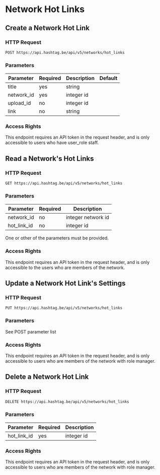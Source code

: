 # Network Hot Links

## Create a Network Hot Link

### HTTP Request

`POST https://api.hashtag.be/api/v5/networks/hot_links`

### Parameters

Parameter | Required | Description | Default
--------- | -------- | ----------- | -------
title | yes | string |
network_id | yes | integer id | 
upload_id | no | integer id |
link | no | string |


### Access Rights

This endpoint requires an API token in the request header, and is only accessible to users who have user_role staff.




## Read a Network's Hot Links

### HTTP Request

`GET https://api.hashtag.be/api/v5/networks/hot_links`

### Parameters

Parameter | Required | Description
--------- | -------- | -----------
network_id   | no  | integer network id
hot_link_id | no | integer id

One or other of the parameters must be provided.

### Access Rights

This endpoint requires an API token in the request header, and is only accessible to the users who are members of the network.




## Update a Network Hot Link's Settings

### HTTP Request

`PUT https://api.hashtag.be/api/v5/networks/hot_links`

### Parameters

See POST parameter list

### Access Rights

This endpoint requires an API token in the request header, and is only accessible to users who are members of the network with role manager.




## Delete a Network Hot Link

### HTTP Request

`DELETE https://api.hashtag.be/api/v5/networks/hot_links`

### Parameters

Parameter | Required | Description
--------- | -------- | -----------
hot_link_id   | yes      | integer  id

### Access Rights

This endpoint requires an API token in the request header, and is only accessible to users who are members of the network with role manager.



